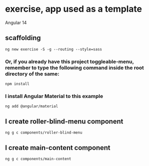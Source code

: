 # exercise, app used as a template

Angular 14

## scaffolding

```
ng new exercise -S -g --routing --style=sass
```

### Or, if you already have this project toggleable-menu, remember to type the following command inside the root directory of the same:

```shell
npm install
```

### I install Angular Material to this example

```shell
ng add @angular/material
```

## I create roller-blind-menu component

```shell
ng g c components/roller-blind-menu
```

## I create main-content component

```shell
ng g c components/main-content
```
